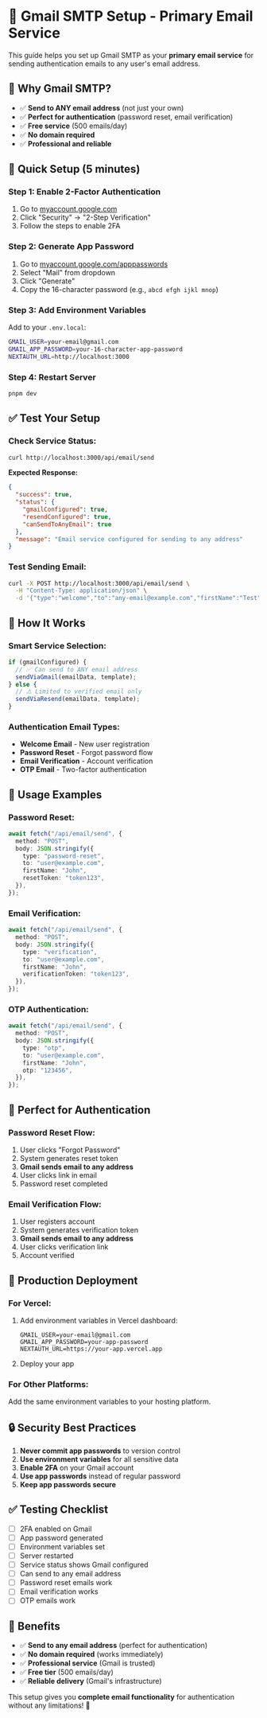 # 📧 Gmail SMTP Setup - Primary Email Service

This guide helps you set up Gmail SMTP as your **primary email service** for sending authentication emails to any user's email address.

## 🎯 **Why Gmail SMTP?**

- ✅ **Send to ANY email address** (not just your own)
- ✅ **Perfect for authentication** (password reset, email verification)
- ✅ **Free service** (500 emails/day)
- ✅ **No domain required**
- ✅ **Professional and reliable**

## 🚀 **Quick Setup (5 minutes)**

### **Step 1: Enable 2-Factor Authentication**

1. Go to [myaccount.google.com](https://myaccount.google.com)
2. Click "Security" → "2-Step Verification"
3. Follow the steps to enable 2FA

### **Step 2: Generate App Password**

1. Go to [myaccount.google.com/apppasswords](https://myaccount.google.com/apppasswords)
2. Select "Mail" from dropdown
3. Click "Generate"
4. Copy the 16-character password (e.g., `abcd efgh ijkl mnop`)

### **Step 3: Add Environment Variables**

Add to your `.env.local`:

```bash
GMAIL_USER=your-email@gmail.com
GMAIL_APP_PASSWORD=your-16-character-app-password
NEXTAUTH_URL=http://localhost:3000
```

### **Step 4: Restart Server**

```bash
pnpm dev
```

## ✅ **Test Your Setup**

### **Check Service Status:**

```bash
curl http://localhost:3000/api/email/send
```

**Expected Response:**

```json
{
  "success": true,
  "status": {
    "gmailConfigured": true,
    "resendConfigured": true,
    "canSendToAnyEmail": true
  },
  "message": "Email service configured for sending to any address"
}
```

### **Test Sending Email:**

```bash
curl -X POST http://localhost:3000/api/email/send \
  -H "Content-Type: application/json" \
  -d '{"type":"welcome","to":"any-email@example.com","firstName":"Test"}'
```

## 🔧 **How It Works**

### **Smart Service Selection:**

```typescript
if (gmailConfigured) {
  // ✅ Can send to ANY email address
  sendViaGmail(emailData, template);
} else {
  // ⚠️ Limited to verified email only
  sendViaResend(emailData, template);
}
```

### **Authentication Email Types:**

- **Welcome Email** - New user registration
- **Password Reset** - Forgot password flow
- **Email Verification** - Account verification
- **OTP Email** - Two-factor authentication

## 📧 **Usage Examples**

### **Password Reset:**

```typescript
await fetch("/api/email/send", {
  method: "POST",
  body: JSON.stringify({
    type: "password-reset",
    to: "user@example.com",
    firstName: "John",
    resetToken: "token123",
  }),
});
```

### **Email Verification:**

```typescript
await fetch("/api/email/send", {
  method: "POST",
  body: JSON.stringify({
    type: "verification",
    to: "user@example.com",
    firstName: "John",
    verificationToken: "token123",
  }),
});
```

### **OTP Authentication:**

```typescript
await fetch("/api/email/send", {
  method: "POST",
  body: JSON.stringify({
    type: "otp",
    to: "user@example.com",
    firstName: "John",
    otp: "123456",
  }),
});
```

## 🎯 **Perfect for Authentication**

### **Password Reset Flow:**

1. User clicks "Forgot Password"
2. System generates reset token
3. **Gmail sends email to any address**
4. User clicks link in email
5. Password reset completed

### **Email Verification Flow:**

1. User registers account
2. System generates verification token
3. **Gmail sends email to any address**
4. User clicks verification link
5. Account verified

## 🚀 **Production Deployment**

### **For Vercel:**

1. Add environment variables in Vercel dashboard:
   ```
   GMAIL_USER=your-email@gmail.com
   GMAIL_APP_PASSWORD=your-app-password
   NEXTAUTH_URL=https://your-app.vercel.app
   ```
2. Deploy your app

### **For Other Platforms:**

Add the same environment variables to your hosting platform.

## 🔒 **Security Best Practices**

1. **Never commit app passwords** to version control
2. **Use environment variables** for all sensitive data
3. **Enable 2FA** on your Gmail account
4. **Use app passwords** instead of regular password
5. **Keep app passwords secure**

## ✅ **Testing Checklist**

- [ ] 2FA enabled on Gmail
- [ ] App password generated
- [ ] Environment variables set
- [ ] Server restarted
- [ ] Service status shows Gmail configured
- [ ] Can send to any email address
- [ ] Password reset emails work
- [ ] Email verification works
- [ ] OTP emails work

## 🎉 **Benefits**

- ✅ **Send to any email address** (perfect for authentication)
- ✅ **No domain required** (works immediately)
- ✅ **Professional service** (Gmail is trusted)
- ✅ **Free tier** (500 emails/day)
- ✅ **Reliable delivery** (Gmail's infrastructure)

This setup gives you **complete email functionality** for authentication without any limitations! 🚀
